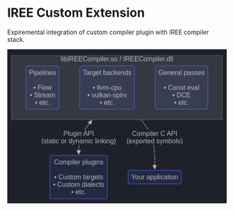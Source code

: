 # IREE Custom Extension

Expiremental integration of custom compiler plugin with IREE compiler stack.

![img](Docs/images/iree_compiler_plugin.png#center)
